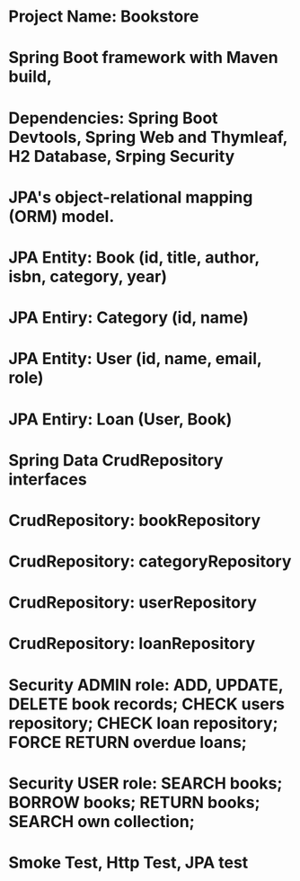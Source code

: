 # Project Name: Bookstore
# Spring Boot framework with Maven build, 
# Dependencies: Spring Boot Devtools, Spring Web and Thymleaf, H2 Database, Srping Security
# JPA's object-relational mapping (ORM) model. 
# JPA Entity: Book (id, title, author, isbn, category, year)
# JPA Entiry: Category (id, name)
# JPA Entity: User (id, name, email, role)
# JPA Entiry: Loan (User, Book)
# Spring Data CrudRepository interfaces
# CrudRepository: bookRepository
# CrudRepository: categoryRepository
# CrudRepository: userRepository
# CrudRepository: loanRepository
# Security ADMIN role: ADD, UPDATE, DELETE book records; CHECK users repository; CHECK loan repository; FORCE RETURN overdue loans;
# Security USER role: SEARCH books; BORROW books; RETURN books; SEARCH own collection;  
# Smoke Test, Http Test, JPA test
